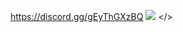 <a>https://discord.gg/gEyThGXzBQ    ![](https://cdn.discordapp.com/attachments/1109506734470467707/1132326824777621574/Schermafbeelding_2023-07-22_170206.png) </>                                                                         
